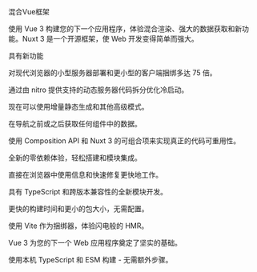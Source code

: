 混合Vue框架

使用 Vue 3 构建您的下一个应用程序，体验混合渲染、强大的数据获取和新功能。Nuxt 3 是一个开源框架，使 Web 开发变得简单而强大。

具有新功能

对现代浏览器的小型服务器部署和更小型的客户端捆绑多达 75 倍。

通过由 nitro 提供支持的动态服务器代码拆分优化冷启动。

现在可以使用增量静态生成和其他高级模式。

在导航之前或之后获取任何组件中的数据。

使用 Composition API 和 Nuxt 3 的可组合项来实现真正的代码可重用性。

全新的零依赖体验，轻松搭建和模块集成。

直接在浏览器中使用信息和快速修复更快地工作。

具有 TypeScript 和跨版本兼容性的全新模块开发。

更快的构建时间和更小的包大小，无需配置。

使用 Vite 作为捆绑器，体验闪电般的 HMR。

Vue 3 为您的下一个 Web 应用程序奠定了坚实的基础。

使用本机 TypeScript 和 ESM 构建 - 无需额外步骤。












